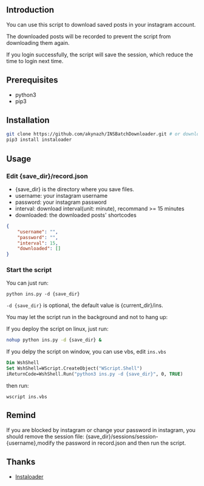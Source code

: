 ## Introduction

You can use this script to download saved posts in your instagram account.

The downloaded posts will be recorded to prevent the script from downloading them again.

If you login successfully, the script will save the session, which reduce the time to login next time.

## Prerequisites

- python3
- pip3

## Installation

```bash
git clone https://github.com/akynazh/INSBatchDownloader.git # or download this repo
pip3 install instaloader
```

## Usage

### Edit {save_dir}/record.json

- {save_dir} is the directory where you save files.
- username: your instagram username
- password: your instagram password
- interval: download interval(unit: minute), recommand >= 15 minutes
- downloaded: the downloaded posts' shortcodes

```json
{
    "username": "", 
    "password": "", 
    "interval": 15, 
    "downloaded": []
}
```

### Start the script

You can just run:

```
python ins.py -d {save_dir}
```

`-d {save_dir}` is optional, the default value is {current_dir}/ins.

You may let the script run in the background and not to hang up:

If you deploy the script on linux, just run:

```bash
nohup python ins.py -d {save_dir} &
```

If you delpy the script on window, you can use vbs, edit `ins.vbs`

```vb
Dim WshShell
Set WshShell=WScript.CreateObject("WScript.Shell")
iReturnCode=WshShell.Run("python3 ins.py -d {save_dir}", 0, TRUE)
```

then run:

```
wscript ins.vbs
```

## Remind

If you are blocked by instagram or change your password in instagram, you should remove the session file: {save_dir}/sessions/session-{username},modify the password in record.json and then run the script.

## Thanks

- [Instaloader](https://github.com/instaloader/instaloader)